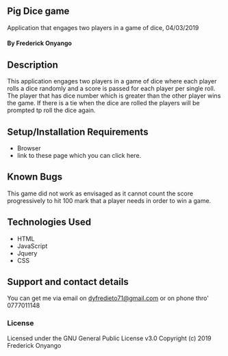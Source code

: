 ## Pig Dice game
 Application that engages two players in a game of dice, 04/03/2019
#### By Frederick Onyango
## Description
This application engages two players in a game of dice where each player rolls a dice randomly and a score is passed for each player per single roll. The player that has dice number which is greater than the other player wins the game. If there is a tie when the dice are rolled the players will be prompted tp roll the dice again.
## Setup/Installation Requirements
* Browser
* link to these page which you can click here.

## Known Bugs
This game did not work as envisaged as it cannot count the score progressively to hit 100 mark that a player needs in order to win a game.
## Technologies Used
* HTML
* JavaScript
* Jquery
* CSS

## Support and contact details
You can get me via email on dyfredieto71@gmail.com or on phone thro' 0777011148
### License
Licensed under the GNU General Public License v3.0
Copyright (c) 2019 Frederick Onyango